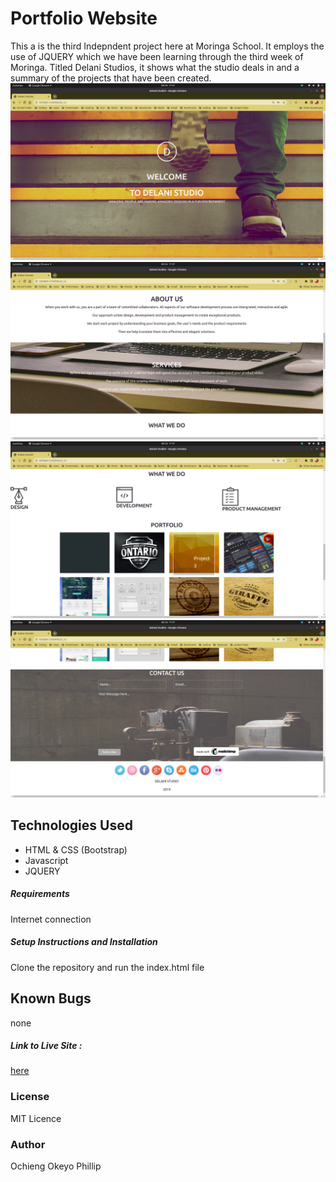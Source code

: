 # Portfolio Website
This a is the third Indepndent project here at Moringa School. It employs the use of JQUERY which we have been learning through the third week of Moringa. Titled Delani Studios, it shows what the studio deals in and a summary of the projects that have been created.
![screenshot](assets/images/screenshot1.png)
![screenshot](assets/images/screenshot2.png)
![screenshot](assets/images/screenshot3.png)
![screenshot](assets/images/screenshot4.png)
## Technologies Used
- HTML & CSS (Bootstrap)
- Javascript
- JQUERY

##### Requirements
Internet connection
##### Setup Instructions and Installation
Clone the repository and run the index.html file
## Known Bugs
none
##### Link to Live Site : 
[here](https://pronepoet.github.io/Delani-studio/)
### License
MIT Licence
### Author
Ochieng Okeyo Phillip